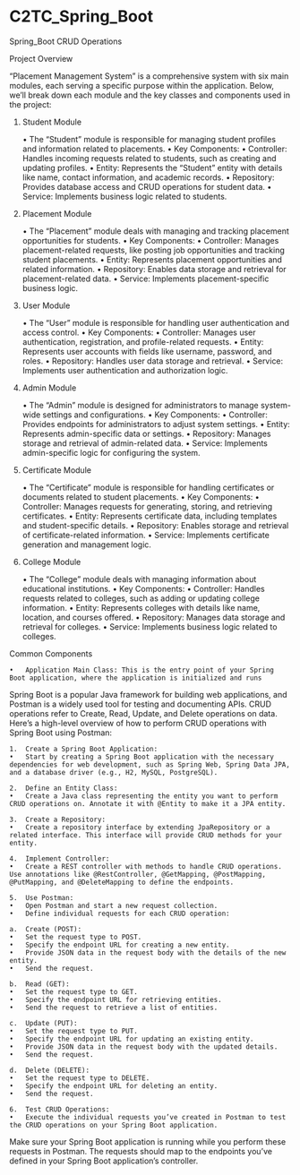 # C2TC_Spring_Boot
Spring_Boot CRUD Operations

Project Overview

“Placement Management System” is a comprehensive system with six main modules, each serving a specific purpose within the application. Below, we’ll break down each module and the key classes and components used in the project:

1. Student Module

	•	The “Student” module is responsible for managing student profiles and information related to placements.
	•	Key Components:
	•	Controller: Handles incoming requests related to students, such as creating and updating profiles.
	•	Entity: Represents the “Student” entity with details like name, contact information, and academic records.
	•	Repository: Provides database access and CRUD operations for student data.
	•	Service: Implements business logic related to students.

2. Placement Module

	•	The “Placement” module deals with managing and tracking placement opportunities for students.
	•	Key Components:
	•	Controller: Manages placement-related requests, like posting job opportunities and tracking student placements.
	•	Entity: Represents placement opportunities and related information.
	•	Repository: Enables data storage and retrieval for placement-related data.
	•	Service: Implements placement-specific business logic.

3. User Module

	•	The “User” module is responsible for handling user authentication and access control.
	•	Key Components:
	•	Controller: Manages user authentication, registration, and profile-related requests.
	•	Entity: Represents user accounts with fields like username, password, and roles.
	•	Repository: Handles user data storage and retrieval.
	•	Service: Implements user authentication and authorization logic.

4. Admin Module

	•	The “Admin” module is designed for administrators to manage system-wide settings and configurations.
	•	Key Components:
	•	Controller: Provides endpoints for administrators to adjust system settings.
	•	Entity: Represents admin-specific data or settings.
	•	Repository: Manages storage and retrieval of admin-related data.
	•	Service: Implements admin-specific logic for configuring the system.

5. Certificate Module

	•	The “Certificate” module is responsible for handling certificates or documents related to student placements.
	•	Key Components:
	•	Controller: Manages requests for generating, storing, and retrieving certificates.
	•	Entity: Represents certificate data, including templates and student-specific details.
	•	Repository: Enables storage and retrieval of certificate-related information.
	•	Service: Implements certificate generation and management logic.

6. College Module

	•	The “College” module deals with managing information about educational institutions.
	•	Key Components:
	•	Controller: Handles requests related to colleges, such as adding or updating college information.
	•	Entity: Represents colleges with details like name, location, and courses offered.
	•	Repository: Manages data storage and retrieval for colleges.
	•	Service: Implements business logic related to colleges.

Common Components

	•	Application Main Class: This is the entry point of your Spring Boot application, where the application is initialized and runs

 Spring Boot is a popular Java framework for building web applications, and Postman is a widely used tool for testing and documenting APIs. CRUD operations refer to Create, Read, Update, and Delete operations on data. Here’s a high-level overview of how to perform CRUD operations with Spring Boot using Postman:

	1.	Create a Spring Boot Application:
	•	Start by creating a Spring Boot application with the necessary dependencies for web development, such as Spring Web, Spring Data JPA, and a database driver (e.g., H2, MySQL, PostgreSQL).
 
	2.	Define an Entity Class:
	•	Create a Java class representing the entity you want to perform CRUD operations on. Annotate it with @Entity to make it a JPA entity.
 
	3.	Create a Repository:
	•	Create a repository interface by extending JpaRepository or a related interface. This interface will provide CRUD methods for your entity.
 
	4.	Implement Controller:
	•	Create a REST controller with methods to handle CRUD operations. Use annotations like @RestController, @GetMapping, @PostMapping, @PutMapping, and @DeleteMapping to define the endpoints.
 
	5.	Use Postman:
	•	Open Postman and start a new request collection.
	•	Define individual requests for each CRUD operation:
 
	a.	Create (POST):
	•	Set the request type to POST.
	•	Specify the endpoint URL for creating a new entity.
	•	Provide JSON data in the request body with the details of the new entity.
	•	Send the request.
 
	b.	Read (GET):
	•	Set the request type to GET.
	•	Specify the endpoint URL for retrieving entities.
	•	Send the request to retrieve a list of entities.
 
	c.	Update (PUT):
	•	Set the request type to PUT.
	•	Specify the endpoint URL for updating an existing entity.
	•	Provide JSON data in the request body with the updated details.
	•	Send the request.
 
	d.	Delete (DELETE):
	•	Set the request type to DELETE.
	•	Specify the endpoint URL for deleting an entity.
	•	Send the request.
 
	6.	Test CRUD Operations:
	•	Execute the individual requests you’ve created in Postman to test the CRUD operations on your Spring Boot application.

Make sure your Spring Boot application is running while you perform these requests in Postman. The requests should map to the endpoints you’ve defined in your Spring Boot application’s controller.

